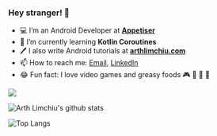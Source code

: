 ### Hey stranger! 👋

- 💻  I’m an Android Developer at **[Appetiser](https://appetiser.com.au/)**
- 📖  I’m currently learning **Kotlin Coroutines**
- 🖊️  I also write Android tutorials at **[arthlimchiu.com](https://www.arthlimchiu.com/)**
- 📫  How to reach me: [Email](limchiuarth@gmail.com), [LinkedIn](https://www.linkedin.com/in/arthlimchiu/)
- 😂  Fun fact: I love video games and greasy foods 🎮 🍔 🍕 🥓

![](https://komarev.com/ghpvc/?username=arthlimchiu&color=brightgreen&label=Views)

![Arth Limchiu's github stats](https://github-readme-stats.vercel.app/api?username=arthlimchiu&count_private=true&show_icons=true&theme=dark&include_all_commits=true)

![Top Langs](https://github-readme-stats.vercel.app/api/top-langs/?username=arthlimchiu&layout=compact&theme=dark)
